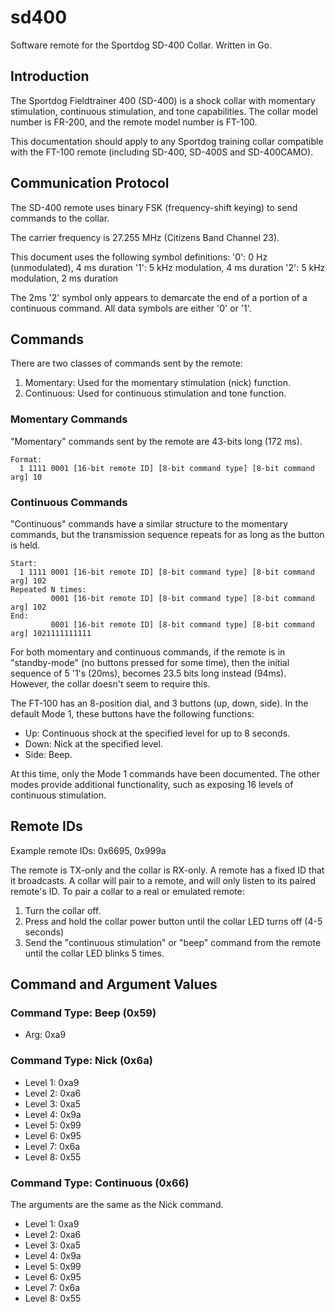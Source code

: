 # sd400
Software remote for the Sportdog SD-400 Collar. Written in Go.

## Introduction

The Sportdog Fieldtrainer 400 (SD-400) is a shock collar with momentary
stimulation, continuous stimulation, and tone capabilities. The collar model
number is FR-200, and the remote model number is FT-100.

This documentation should apply to any Sportdog training collar compatible
with the FT-100 remote (including SD-400, SD-400S and SD-400CAMO).

## Communication Protocol

The SD-400 remote uses binary FSK (frequency-shift keying) to send commands to
the collar.

The carrier frequency is 27.255 MHz (Citizens Band Channel 23).

This document uses the following symbol definitions:
'0': 0 Hz (unmodulated), 4 ms duration
'1': 5 kHz modulation, 4 ms duration
'2': 5 kHz modulation, 2 ms duration

The 2ms '2' symbol only appears to demarcate the end of a portion of a
continuous command. All data symbols are either '0' or '1'.

## Commands

There are two classes of commands sent by the remote:

1. Momentary: Used for the momentary stimulation (nick) function.
2. Continuous: Used for continuous stimulation and tone function.

### Momentary Commands

"Momentary" commands sent by the remote are 43-bits long (172 ms).

```
Format:
  1 1111 0001 [16-bit remote ID] [8-bit command type] [8-bit command arg] 10
```

### Continuous Commands

"Continuous" commands have a similar structure to the momentary commands,
but the transmission sequence repeats for as long as the button is held.

```
Start:
  1 1111 0001 [16-bit remote ID] [8-bit command type] [8-bit command arg] 102
Repeated N times:
         0001 [16-bit remote ID] [8-bit command type] [8-bit command arg] 102
End:
         0001 [16-bit remote ID] [8-bit command type] [8-bit command arg] 1021111111111
```

For both momentary and continuous commands, if the remote is in "standby-mode"
(no buttons pressed for some time), then the initial sequence of 5 '1's
(20ms), becomes 23.5 bits long instead (94ms). However, the collar doesn't
seem to require this.

The FT-100 has an 8-position dial, and 3 buttons (up, down, side). In the
default Mode 1, these buttons have the following functions:
* Up: Continuous shock at the specified level for up to 8 seconds.
* Down: Nick at the specified level.
* Side: Beep.

At this time, only the Mode 1 commands have been documented. The other modes
provide additional functionality, such as exposing 16 levels of continuous
stimulation.

## Remote IDs

Example remote IDs: 0x6695, 0x999a

The remote is TX-only and the collar is RX-only. A remote has a fixed ID
that it broadcasts. A collar will pair to a remote, and will only listen to
its paired remote's ID. To pair a collar to a real or emulated remote:

 1. Turn the collar off.
 2. Press and hold the collar power button until the collar LED turns off
    (4-5 seconds)
 3. Send the "continuous stimulation" or "beep" command from the remote
    until the collar LED blinks 5 times.

## Command and Argument Values

### Command Type: Beep (0x59)

 * Arg: 0xa9

### Command Type: Nick (0x6a)

 * Level 1: 0xa9
 * Level 2: 0xa6
 * Level 3: 0xa5
 * Level 4: 0x9a
 * Level 5: 0x99
 * Level 6: 0x95
 * Level 7: 0x6a
 * Level 8: 0x55

### Command Type: Continuous (0x66)

The arguments are the same as the Nick command.

 * Level 1: 0xa9
 * Level 2: 0xa6
 * Level 3: 0xa5
 * Level 4: 0x9a
 * Level 5: 0x99
 * Level 6: 0x95
 * Level 7: 0x6a
 * Level 8: 0x55
